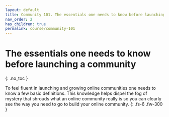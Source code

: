 ```yaml
---
layout: default
title: Community 101. The essentials one needs to know before launching a community
nav_order: 2
has_children: true
permalink: course/community-101
---
```


# The essentials one needs to know before launching a community
{: .no_toc }

To feel fluent in launching and growing online communities one needs to know a few basic definitions. This knowledge helps dispel the fog of mystery that shrouds what an online community really is so you can clearly see the way you need to go to build your online community.
{: .fs-6 .fw-300 }